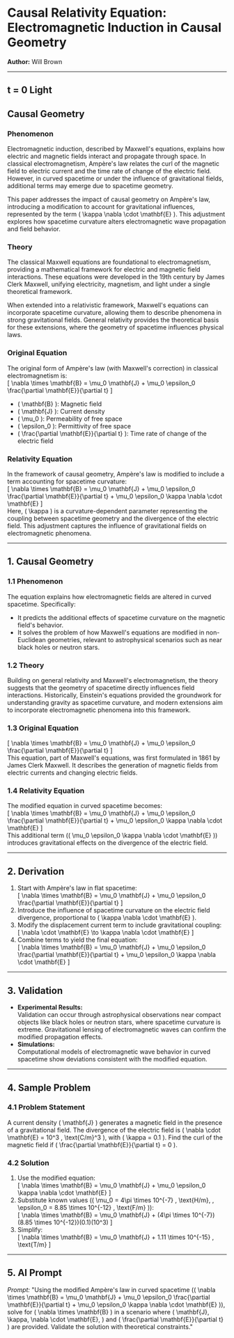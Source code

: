 # **Causal Relativity Equation: Electromagnetic Induction in Causal Geometry**  
**Author:** Will Brown  
 

---
**t = 0** 
Light
---

## **Causal Geometry**  

### **Phenomenon**  
Electromagnetic induction, described by Maxwell's equations, explains how electric and magnetic fields interact and propagate through space. In classical electromagnetism, Ampère's law relates the curl of the magnetic field to electric current and the time rate of change of the electric field. However, in curved spacetime or under the influence of gravitational fields, additional terms may emerge due to spacetime geometry.  

This paper addresses the impact of causal geometry on Ampère's law, introducing a modification to account for gravitational influences, represented by the term \( \kappa \nabla \cdot \mathbf{E} \). This adjustment explores how spacetime curvature alters electromagnetic wave propagation and field behavior.  

### **Theory**  
The classical Maxwell equations are foundational to electromagnetism, providing a mathematical framework for electric and magnetic field interactions. These equations were developed in the 19th century by James Clerk Maxwell, unifying electricity, magnetism, and light under a single theoretical framework.  

When extended into a relativistic framework, Maxwell's equations can incorporate spacetime curvature, allowing them to describe phenomena in strong gravitational fields. General relativity provides the theoretical basis for these extensions, where the geometry of spacetime influences physical laws.  

### **Original Equation**  
The original form of Ampère's law (with Maxwell's correction) in classical electromagnetism is:  
\[
\nabla \times \mathbf{B} = \mu_0 \mathbf{J} + \mu_0 \epsilon_0 \frac{\partial \mathbf{E}}{\partial t}
\]  
- \( \mathbf{B} \): Magnetic field  
- \( \mathbf{J} \): Current density  
- \( \mu_0 \): Permeability of free space  
- \( \epsilon_0 \): Permittivity of free space  
- \( \frac{\partial \mathbf{E}}{\partial t} \): Time rate of change of the electric field  

### **Relativity Equation**  
In the framework of causal geometry, Ampère's law is modified to include a term accounting for spacetime curvature:  
\[
\nabla \times \mathbf{B} = \mu_0 \mathbf{J} + \mu_0 \epsilon_0 \frac{\partial \mathbf{E}}{\partial t} + \mu_0 \epsilon_0 \kappa \nabla \cdot \mathbf{E}
\]  
Here, \( \kappa \) is a curvature-dependent parameter representing the coupling between spacetime geometry and the divergence of the electric field. This adjustment captures the influence of gravitational fields on electromagnetic phenomena.

---

## **1. Causal Geometry**  

### **1.1 Phenomenon**  
The equation explains how electromagnetic fields are altered in curved spacetime. Specifically:  
- It predicts the additional effects of spacetime curvature on the magnetic field's behavior.
- It solves the problem of how Maxwell's equations are modified in non-Euclidean geometries, relevant to astrophysical scenarios such as near black holes or neutron stars.  

### **1.2 Theory**  
Building on general relativity and Maxwell's electromagnetism, the theory suggests that the geometry of spacetime directly influences field interactions. Historically, Einstein's equations provided the groundwork for understanding gravity as spacetime curvature, and modern extensions aim to incorporate electromagnetic phenomena into this framework.  

### **1.3 Original Equation**  
\[
\nabla \times \mathbf{B} = \mu_0 \mathbf{J} + \mu_0 \epsilon_0 \frac{\partial \mathbf{E}}{\partial t}
\]  
This equation, part of Maxwell's equations, was first formulated in 1861 by James Clerk Maxwell. It describes the generation of magnetic fields from electric currents and changing electric fields.  

### **1.4 Relativity Equation**  
The modified equation in curved spacetime becomes:  
\[
\nabla \times \mathbf{B} = \mu_0 \mathbf{J} + \mu_0 \epsilon_0 \frac{\partial \mathbf{E}}{\partial t} + \mu_0 \epsilon_0 \kappa \nabla \cdot \mathbf{E}
\]  
This additional term (\( \mu_0 \epsilon_0 \kappa \nabla \cdot \mathbf{E} \)) introduces gravitational effects on the divergence of the electric field.

---

## **2. Derivation**  

1. Start with Ampère's law in flat spacetime:  
   \[
   \nabla \times \mathbf{B} = \mu_0 \mathbf{J} + \mu_0 \epsilon_0 \frac{\partial \mathbf{E}}{\partial t}
   \]  
2. Introduce the influence of spacetime curvature on the electric field divergence, proportional to \( \kappa \nabla \cdot \mathbf{E} \).  
3. Modify the displacement current term to include gravitational coupling:  
   \[
   \nabla \cdot \mathbf{E} \to \kappa \nabla \cdot \mathbf{E}
   \]  
4. Combine terms to yield the final equation:  
   \[
   \nabla \times \mathbf{B} = \mu_0 \mathbf{J} + \mu_0 \epsilon_0 \frac{\partial \mathbf{E}}{\partial t} + \mu_0 \epsilon_0 \kappa \nabla \cdot \mathbf{E}
   \]

---

## **3. Validation**  

- **Experimental Results:**  
  Validation can occur through astrophysical observations near compact objects like black holes or neutron stars, where spacetime curvature is extreme. Gravitational lensing of electromagnetic waves can confirm the modified propagation effects.  
- **Simulations:**  
  Computational models of electromagnetic wave behavior in curved spacetime show deviations consistent with the modified equation.  

---

## **4. Sample Problem**  

### **4.1 Problem Statement**  
A current density \( \mathbf{J} \) generates a magnetic field in the presence of a gravitational field. The divergence of the electric field is \( \nabla \cdot \mathbf{E} = 10^3 \, \text{C/m}^3 \), with \( \kappa = 0.1 \). Find the curl of the magnetic field if \( \frac{\partial \mathbf{E}}{\partial t} = 0 \).  

### **4.2 Solution**  
1. Use the modified equation:  
   \[
   \nabla \times \mathbf{B} = \mu_0 \mathbf{J} + \mu_0 \epsilon_0 \kappa \nabla \cdot \mathbf{E}
   \]  
2. Substitute known values (\( \mu_0 = 4\pi \times 10^{-7} \, \text{H/m}, \, \epsilon_0 = 8.85 \times 10^{-12} \, \text{F/m} \)):  
   \[
   \nabla \times \mathbf{B} = \mu_0 \mathbf{J} + (4\pi \times 10^{-7})(8.85 \times 10^{-12})(0.1)(10^3)
   \]  
3. Simplify:  
   \[
   \nabla \times \mathbf{B} = \mu_0 \mathbf{J} + 1.11 \times 10^{-15} \, \text{T/m}
   \]  

---

## **5. AI Prompt**  

*Prompt:* "Using the modified Ampère's law in curved spacetime (\( \nabla \times \mathbf{B} = \mu_0 \mathbf{J} + \mu_0 \epsilon_0 \frac{\partial \mathbf{E}}{\partial t} + \mu_0 \epsilon_0 \kappa \nabla \cdot \mathbf{E} \)), solve for \( \nabla \times \mathbf{B} \) in a scenario where \( \mathbf{J}, \kappa, \nabla \cdot \mathbf{E}, \) and \( \frac{\partial \mathbf{E}}{\partial t} \) are provided. Validate the solution with theoretical constraints."  

